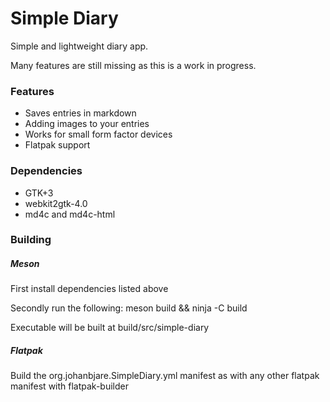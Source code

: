 Simple Diary
============

Simple and lightweight diary app.

Many features are still missing as this is a work in progress.

### Features
- Saves entries in markdown
- Adding images to your entries
- Works for small form factor devices
- Flatpak support

### Dependencies
- GTK+3
- webkit2gtk-4.0
- md4c and md4c-html

### Building

##### Meson

First install dependencies listed above

Secondly run the following: meson build && ninja -C build

Executable will be built at build/src/simple-diary

##### Flatpak

Build the org.johanbjare.SimpleDiary.yml manifest as with any other flatpak
manifest with flatpak-builder
